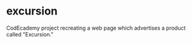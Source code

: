 # excursion
CodEcademy project recreating a web page which advertises a product called "Excursion."
